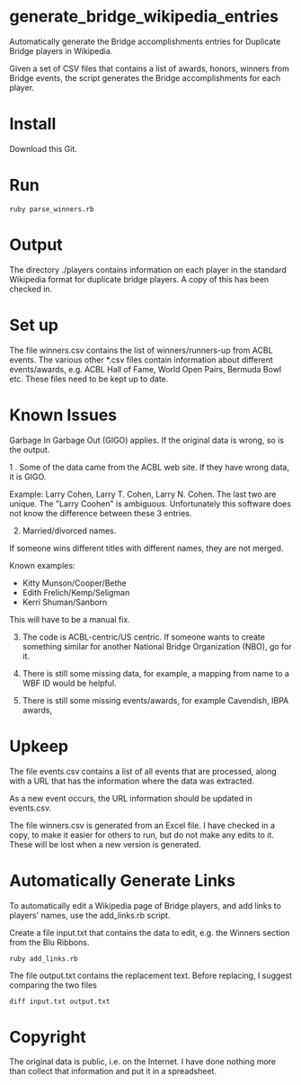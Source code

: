 generate_bridge_wikipedia_entries
=================================

Automatically generate the Bridge accomplishments entries for Duplicate Bridge players in Wikipedia.

Given a set of CSV files that contains a list of awards, honors, winners from Bridge events, the script generates the Bridge accomplishments for each player.

Install
==

Download this Git.


Run
==

    ruby parse_winners.rb


Output
==

The directory ./players contains information on each player in the standard Wikipedia format for duplicate bridge players. A copy of this has been checked in.

Set up
==

The file winners.csv contains the list of winners/runners-up from ACBL events. The various other *.csv files contain information about different events/awards, e.g. ACBL Hall of Fame, World Open Pairs, Bermuda Bowl etc. These files need to be kept up to date.

Known Issues
==

Garbage In Garbage Out (GIGO) applies. If the original data is wrong, so is the output.


1 . Some of the data came from the ACBL web site. If they have wrong data, it is GIGO.

Example: Larry Cohen, Larry T. Cohen, Larry N. Cohen. The last two are unique. The "Larry Coohen" is ambiguous. Unfortunately this software does not know the difference between these 3 entries.

2. Married/divorced names.

If someone wins different titles with different names, they are not merged.

Known examples:

  * Kitty Munson/Cooper/Bethe
  * Edith Frelich/Kemp/Seligman
  * Kerri Shuman/Sanborn

This will have to be a manual fix.

3. The code is ACBL-centric/US centric. If someone wants to create something similar for another National Bridge Organization (NBO), go for it.

4. There is still some missing data, for example, a mapping from name to a WBF ID would be helpful.

5. There is still some missing events/awards, for example Cavendish, IBPA awards,

Upkeep
==

The file events.csv contains a list of all events that are processed, along with a URL that has the information where the data was extracted.

As a new event occurs, the URL information should be updated in events.csv.

The file winners.csv is generated from an Excel file. I have checked in a copy, to make it easier for others to run, but do not make any edits to it. These will be lost when a new version is generated.

Automatically Generate Links
==

To automatically edit a Wikipedia page of Bridge players, and add links to players' names, use the add_links.rb script.

Create a file input.txt that contains the data to edit, e.g. the Winners section from the Blu Ribbons.

    ruby add_links.rb

The file output.txt contains the replacement text. Before replacing, I suggest comparing the two files

    diff input.txt output.txt

Copyright
==

The original data is public, i.e. on the Internet. I have done nothing more than collect that information and put it in a spreadsheet.

